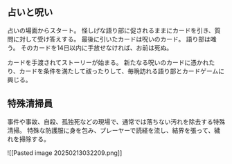 ## 占いと呪い

占いの場面からスタート。
怪しげな語り部に促されるままにカードを引き、質問に対して受け答えする。
最後に引いたカードは呪いのカード。
語り部は嗤う。
そのカードを14日以内に手放せなければ、お前は死ぬ。

カードを手渡されてストーリーが始まる。
新たなる呪いのカードに憑かれたり、カードを条件を満たして祓ったりして、毎晩訪れる語り部とカードゲームに興じる。

## 特殊清掃員

事件や事故、自殺、孤独死などの現場で、通常では落ちない汚れを除去する特殊清掃。
特殊な防護服に身を包み、プレーヤーで読経を流し、結界を張って、穢れを掃除する。

![[Pasted image 20250213032209.png]]